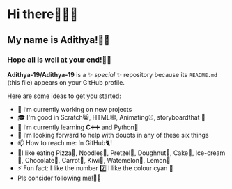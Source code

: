 # Hi there🙋🏻‍♂️
## My name is Adithya!👦🏻
### Hope all is well at your end!🤞🏻
**Adithya-19/Adithya-19** is a ✨ _special_ ✨ repository because its `README.md` (this file) appears on your GitHub profile.

Here are some ideas to get you started:

- 🔭 I’m currently working on new projects
- 🎓 I'm  good in Scratch😸, HTML🕸️, Animating⚾, storyboardthat 💬
- 🌱 I’m currently learning **C**➕➕ and Python🐍
- 🤔 I’m looking forward to help with doubts in any of these six things 
- 📫 How to reach me: In GitHub🐈!
- 🥣I like eating Pizza🍕, Noodles🍜, Pretzel🥨, Doughnut🍩, Cake🍰, Ice-cream🍨, Chocolate🍫, Carrot🥕, Kiwi🥝, Watemelon🍉, Lemon🍋
- ⚡ Fun fact: I like the number 7️⃣ I like the colour cyan 🔵
- Pls consider following me!🙏🏻
